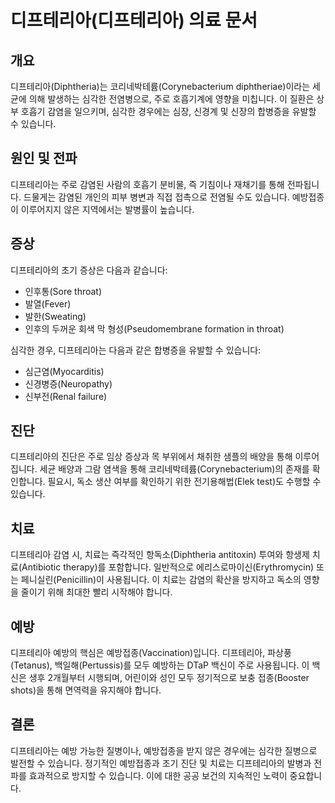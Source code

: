 # 디프테리아(디프테리아) 의료 문서

## 개요
디프테리아(Diphtheria)는 코리네박테륨(Corynebacterium diphtheriae)이라는 세균에 의해 발생하는 심각한 전염병으로, 주로 호흡기계에 영향을 미칩니다. 이 질환은 상부 호흡기 감염을 일으키며, 심각한 경우에는 심장, 신경계 및 신장의 합병증을 유발할 수 있습니다.

## 원인 및 전파
디프테리아는 주로 감염된 사람의 호흡기 분비물, 즉 기침이나 재채기를 통해 전파됩니다. 드물게는 감염된 개인의 피부 병변과 직접 접촉으로 전염될 수도 있습니다. 예방접종이 이루어지지 않은 지역에서는 발병률이 높습니다.

## 증상
디프테리아의 초기 증상은 다음과 같습니다:
- 인후통(Sore throat)
- 발열(Fever)
- 발한(Sweating)
- 인후의 두꺼운 회색 막 형성(Pseudomembrane formation in throat)

심각한 경우, 디프테리아는 다음과 같은 합병증을 유발할 수 있습니다:
- 심근염(Myocarditis)
- 신경병증(Neuropathy)
- 신부전(Renal failure)

## 진단
디프테리아의 진단은 주로 임상 증상과 목 부위에서 채취한 샘플의 배양을 통해 이루어집니다. 세균 배양과 그람 염색을 통해 코리네박테륨(Corynebacterium)의 존재를 확인합니다. 필요시, 독소 생산 여부를 확인하기 위한 전기용해법(Elek test)도 수행할 수 있습니다.

## 치료
디프테리아 감염 시, 치료는 즉각적인 항독소(Diphtheria antitoxin) 투여와 항생제 치료(Antibiotic therapy)를 포함합니다. 일반적으로 에리스로마이신(Erythromycin) 또는 페니실린(Penicillin)이 사용됩니다. 이 치료는 감염의 확산을 방지하고 독소의 영향을 줄이기 위해 최대한 빨리 시작해야 합니다.

## 예방
디프테리아 예방의 핵심은 예방접종(Vaccination)입니다. 디프테리아, 파상풍(Tetanus), 백일해(Pertussis)를 모두 예방하는 DTaP 백신이 주로 사용됩니다. 이 백신은 생후 2개월부터 시행되며, 어린이와 성인 모두 정기적으로 보충 접종(Booster shots)을 통해 면역력을 유지해야 합니다.

## 결론
디프테리아는 예방 가능한 질병이나, 예방접종을 받지 않은 경우에는 심각한 질병으로 발전할 수 있습니다. 정기적인 예방접종과 조기 진단 및 치료는 디프테리아의 발병과 전파를 효과적으로 방지할 수 있습니다. 이에 대한 공공 보건의 지속적인 노력이 중요합니다.